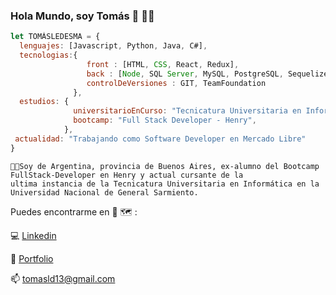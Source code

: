 ### Hola Mundo, soy Tomás 👋 👨‍💻

```javascript
let TOMÁSLEDESMA = {
  lenguajes: [Javascript, Python, Java, C#],
  tecnologias:{
                 front : [HTML, CSS, React, Redux], 
                 back : [Node, SQL Server, MySQL, PostgreSQL, Sequelize, Express, .NET], 
                 controlDeVersiones : GIT, TeamFoundation
              },
  estudios: {
              universitarioEnCurso: "Tecnicatura Universitaria en Informática - UNGS",
              bootcamp: "Full Stack Developer - Henry",
            },
 actualidad: "Trabajando como Software Developer en Mercado Libre"
}
```
    👨‍💻Soy de Argentina, provincia de Buenos Aires, ex-alumno del Bootcamp FullStack-Developer en Henry y actual cursante de la 
    ultima instancia de la Tecnicatura Universitaria en Informática en la Universidad Nacional de General Sarmiento.
    
Puedes encontrarme en 📱 🗺️ :

💻 [Linkedin](https://www.linkedin.com/in/ptomasledesma/)

💼 [Portfolio](https://tomas-ledesma.vercel.app/)

📫 tomasld13@gmail.com
<!--
**tomasld13/tomasld13** is a ✨ _special_ ✨ repository because its `README.md` (this file) appears on your GitHub profile.

Here are some ideas to get you started:

- 🔭 I’m currently working on ...
- 🌱 I’m currently learning ...
- 👯 I’m looking to collaborate on ...
- 🤔 I’m looking for help with ...
- 💬 Ask me about ...
- 📫 How to reach me: ...
- 😄 Pronouns: ...
- ⚡ Fun fact: ...
-->
